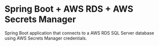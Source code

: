 # Spring Boot + AWS RDS + AWS Secrets Manager

Spring Boot application that connects to a AWS RDS SQL Server database using AWS Secrets Manager credentials.